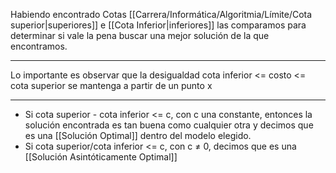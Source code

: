 Habiendo encontrado Cotas [[Carrera/Informática/Algoritmia/Límite/Cota superior|superiores]] e [[Cota Inferior|inferiores]] las comparamos para determinar si vale la pena buscar una mejor solución de la que encontramos.
***
Lo importante es observar que la desigualdad cota inferior <= costo <= cota superior se mantenga a partir de un punto x
***
- Si cota superior - cota inferior <= c, con c una constante, entonces la solución encontrada es tan buena como cualquier otra y decimos que es una [[Solución Optimal]] dentro del modelo elegido.
- Si cota superior/cota inferior <= c, con c ≠ 0, decimos que es una [[Solución Asintóticamente Optimal]]
